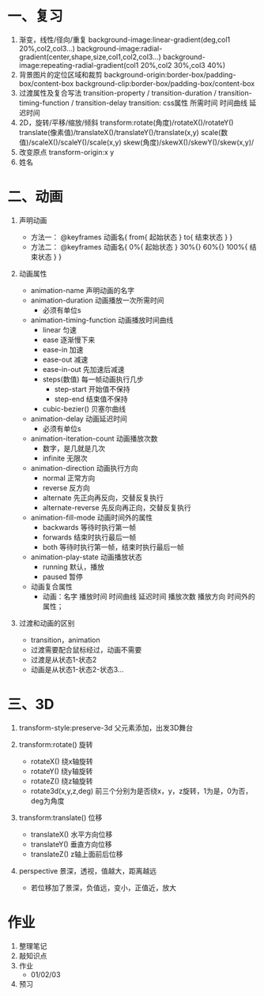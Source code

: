 # 一、复习
1. 渐变，线性/径向/重复
    background-image:linear-gradient(deg,col1 20%,col2,col3...)
    background-image:radial-gradient(center,shape,size,col1,col2,col3...)
    background-image:repeating-radial-gradient(col1 20%,col2 30%,col3 40%)
2. 背景图片的定位区域和裁剪
    background-origin:border-box/padding-box/content-box
    background-clip:border-box/padding-box/content-box
3. 过渡属性及复合写法
    transition-property / transition-duration / transition-timing-function / transition-delay
    transition: css属性 所需时间 时间曲线 延迟时间
4. 2D，旋转/平移/缩放/倾斜
    transform:rotate(角度)/rotateX()/rotateY()
            translate(像素值)/translateX()/translateY()/translate(x,y)
            scale(数值)/scaleX()/scaleY()/scale(x,y)
            skew(角度)/skewX()/skewY()/skew(x,y)/
5. 改变原点 transform-origin:x y
6. 姓名

# 二、动画
1. 声明动画
    - 方法一：
        @keyframes 动画名{
            from{ 起始状态 }
            to{ 结束状态 }
        }
    - 方法二：
        @keyframes 动画名{
            0%{ 起始状态 }
            30%{}
            60%{}
            100%{ 结束状态 }
        }

2. 动画属性
    - animation-name 声明动画的名字
    - animation-duration 动画播放一次所需时间
        - 必须有单位s
    - animation-timing-function 动画播放时间曲线
        - linear 匀速
        - ease 逐渐慢下来
        - ease-in 加速
        - ease-out 减速
        - ease-in-out 先加速后减速
        - steps(数值) 每一帧动画执行几步
            - step-start 开始值不保持
            - step-end 结束值不保持
        - cubic-bezier() 贝塞尔曲线
    - animation-delay 动画延迟时间
        - 必须有单位s
    - animation-iteration-count 动画播放次数
        - 数字，是几就是几次
        - infinite 无限次
    - animation-direction 动画执行方向
        - normal 正常方向
        - reverse 反方向
        - alternate 先正向再反向，交替反复执行
        - alternate-reverse 先反向再正向，交替反复执行
    - animation-fill-mode 动画时间外的属性
        - backwards 等待时执行第一帧
        - forwards 结束时执行最后一帧
        - both 等待时执行第一帧，结束时执行最后一帧
    - animation-play-state 动画播放状态
        - running 默认，播放
        - paused 暂停
    - 动画复合属性
        - 动画：名字 播放时间 时间曲线 延迟时间 播放次数 播放方向 时间外的属性；

3. 过渡和动画的区别
    - transition，animation
    - 过渡需要配合鼠标经过，动画不需要
    - 过渡是从状态1-状态2
    - 动画是从状态1-状态2-状态3...

# 三、3D
1. transform-style:preserve-3d 父元素添加，出发3D舞台

2. transform:rotate() 旋转
    - rotateX() 绕x轴旋转
    - rotateY() 绕y轴旋转
    - rotateZ() 绕z轴旋转
    - rotate3d(x,y,z,deg) 前三个分别为是否绕x，y，z旋转，1为是，0为否，deg为角度

3. transform:translate() 位移
    - translateX() 水平方向位移
    - translateY() 垂直方向位移
    - translateZ() z轴上面前后位移

4. perspective 景深，透视，值越大，距离越远
    - 若位移加了景深，负值远，变小，正值近，放大

# 作业
1. 整理笔记
2. 敲知识点
3. 作业
    - 01/02/03
4. 预习